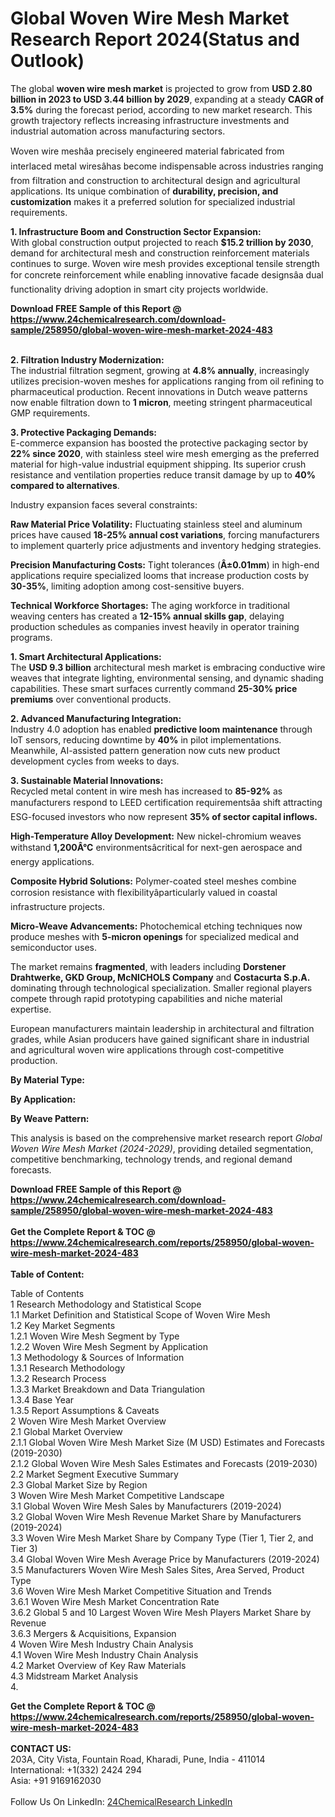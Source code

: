 <h1>Global Woven Wire Mesh Market Research Report 2024(Status and Outlook)</h1><p>The global <strong>woven wire mesh market</strong> is projected to grow from <strong>USD 2.80 billion in 2023 to USD 3.44 billion by 2029</strong>, expanding at a steady <strong>CAGR of 3.5%</strong> during the forecast period, according to new market research. This growth trajectory reflects increasing infrastructure investments and industrial automation across manufacturing sectors.</p><p>Woven wire meshâa precisely engineered material fabricated from interlaced metal wiresâhas become indispensable across industries ranging from filtration and construction to architectural design and agricultural applications. Its unique combination of <strong>durability, precision, and customization</strong> makes it a preferred solution for specialized industrial requirements.</p><p><strong>1. Infrastructure Boom and Construction Sector Expansion:</strong><br>
With global construction output projected to reach <strong>$15.2 trillion by 2030</strong>, demand for architectural mesh and construction reinforcement materials continues to surge. Woven wire mesh provides exceptional tensile strength for concrete reinforcement while enabling innovative facade designsâa dual functionality driving adoption in smart city projects worldwide.</p><div><b>Download FREE Sample of this Report @ 
            <a href="https://www.24chemicalresearch.com/download-sample/258950/global-woven-wire-mesh-market-2024-483">
            https://www.24chemicalresearch.com/download-sample/258950/global-woven-wire-mesh-market-2024-483</a></b></div><br><p><strong>2. Filtration Industry Modernization:</strong><br>
The industrial filtration segment, growing at <strong>4.8% annually</strong>, increasingly utilizes precision-woven meshes for applications ranging from oil refining to pharmaceutical production. Recent innovations in Dutch weave patterns now enable filtration down to <strong>1 micron</strong>, meeting stringent pharmaceutical GMP requirements.</p><p><strong>3. Protective Packaging Demands:</strong><br>
E-commerce expansion has boosted the protective packaging sector by <strong>22% since 2020</strong>, with stainless steel wire mesh emerging as the preferred material for high-value industrial equipment shipping. Its superior crush resistance and ventilation properties reduce transit damage by up to <strong>40% compared to alternatives</strong>.</p><p>Industry expansion faces several constraints:</p><p><strong>Raw Material Price Volatility:</strong> Fluctuating stainless steel and aluminum prices have caused <strong>18-25% annual cost variations</strong>, forcing manufacturers to implement quarterly price adjustments and inventory hedging strategies.</p><p><strong>Precision Manufacturing Costs:</strong> Tight tolerances (<strong>Â±0.01mm</strong>) in high-end applications require specialized looms that increase production costs by <strong>30-35%</strong>, limiting adoption among cost-sensitive buyers.</p><p><strong>Technical Workforce Shortages:</strong> The aging workforce in traditional weaving centers has created a <strong>12-15% annual skills gap</strong>, delaying production schedules as companies invest heavily in operator training programs.</p><p><strong>1. Smart Architectural Applications:</strong><br>
The <strong>USD 9.3 billion</strong> architectural mesh market is embracing conductive wire weaves that integrate lighting, environmental sensing, and dynamic shading capabilities. These smart surfaces currently command <strong>25-30% price premiums</strong> over conventional products.</p><p><strong>2. Advanced Manufacturing Integration:</strong><br>
Industry 4.0 adoption has enabled <strong>predictive loom maintenance</strong> through IoT sensors, reducing downtime by <strong>40%</strong> in pilot implementations. Meanwhile, AI-assisted pattern generation now cuts new product development cycles from weeks to days.</p><p><strong>3. Sustainable Material Innovations:</strong><br>
Recycled metal content in wire mesh has increased to <strong>85-92%</strong> as manufacturers respond to LEED certification requirementsâa shift attracting ESG-focused investors who now represent <strong>35% of sector capital inflows.</strong></p><p><strong>High-Temperature Alloy Development:</strong> New nickel-chromium weaves withstand <strong>1,200Â°C</strong> environmentsâcritical for next-gen aerospace and energy applications.</p><p><strong>Composite Hybrid Solutions:</strong> Polymer-coated steel meshes combine corrosion resistance with flexibilityâparticularly valued in coastal infrastructure projects.</p><p><strong>Micro-Weave Advancements:</strong> Photochemical etching techniques now produce meshes with <strong>5-micron openings</strong> for specialized medical and semiconductor uses.</p><p>The market remains <strong>fragmented</strong>, with leaders including <strong>Dorstener Drahtwerke, GKD Group, McNICHOLS Company</strong> and <strong>Costacurta S.p.A.</strong> dominating through technological specialization. Smaller regional players compete through rapid prototyping capabilities and niche material expertise.</p><p>European manufacturers maintain leadership in architectural and filtration grades, while Asian producers have gained significant share in industrial and agricultural woven wire applications through cost-competitive production.</p><p><strong>By Material Type:</strong></p><p><strong>By Application:</strong></p><p><strong>By Weave Pattern:</strong></p><p>This analysis is based on the comprehensive market research report <em>Global Woven Wire Mesh Market (2024-2029)</em>, providing detailed segmentation, competitive benchmarking, technology trends, and regional demand forecasts.</p><div><b>Download FREE Sample of this Report @ 
            <a href="https://www.24chemicalresearch.com/download-sample/258950/global-woven-wire-mesh-market-2024-483">
            https://www.24chemicalresearch.com/download-sample/258950/global-woven-wire-mesh-market-2024-483</a></b></div><br><div><b>Get the Complete Report & TOC @ 
            <a href="https://www.24chemicalresearch.com/reports/258950/global-woven-wire-mesh-market-2024-483">
            https://www.24chemicalresearch.com/reports/258950/global-woven-wire-mesh-market-2024-483</a></b></div><br>
            <b>Table of Content:</b><p>Table of Contents<br />
1 Research Methodology and Statistical Scope<br />
1.1 Market Definition and Statistical Scope of Woven Wire Mesh<br />
1.2 Key Market Segments<br />
1.2.1 Woven Wire Mesh Segment by Type<br />
1.2.2 Woven Wire Mesh Segment by Application<br />
1.3 Methodology & Sources of Information<br />
1.3.1 Research Methodology<br />
1.3.2 Research Process<br />
1.3.3 Market Breakdown and Data Triangulation<br />
1.3.4 Base Year<br />
1.3.5 Report Assumptions & Caveats<br />
2 Woven Wire Mesh Market Overview<br />
2.1 Global Market Overview<br />
2.1.1 Global Woven Wire Mesh Market Size (M USD) Estimates and Forecasts (2019-2030)<br />
2.1.2 Global Woven Wire Mesh Sales Estimates and Forecasts (2019-2030)<br />
2.2 Market Segment Executive Summary<br />
2.3 Global Market Size by Region<br />
3 Woven Wire Mesh Market Competitive Landscape<br />
3.1 Global Woven Wire Mesh Sales by Manufacturers (2019-2024)<br />
3.2 Global Woven Wire Mesh Revenue Market Share by Manufacturers (2019-2024)<br />
3.3 Woven Wire Mesh Market Share by Company Type (Tier 1, Tier 2, and Tier 3)<br />
3.4 Global Woven Wire Mesh Average Price by Manufacturers (2019-2024)<br />
3.5 Manufacturers Woven Wire Mesh Sales Sites, Area Served, Product Type<br />
3.6 Woven Wire Mesh Market Competitive Situation and Trends<br />
3.6.1 Woven Wire Mesh Market Concentration Rate<br />
3.6.2 Global 5 and 10 Largest Woven Wire Mesh Players Market Share by Revenue<br />
3.6.3 Mergers & Acquisitions, Expansion<br />
4 Woven Wire Mesh Industry Chain Analysis<br />
4.1 Woven Wire Mesh Industry Chain Analysis<br />
4.2 Market Overview of Key Raw Materials<br />
4.3 Midstream Market Analysis<br />
4.</p><div><b>Get the Complete Report & TOC @ 
            <a href="https://www.24chemicalresearch.com/reports/258950/global-woven-wire-mesh-market-2024-483">
            https://www.24chemicalresearch.com/reports/258950/global-woven-wire-mesh-market-2024-483</a></b></div><br><b>CONTACT US:</b><br>
            203A, City Vista, Fountain Road, Kharadi, Pune, India - 411014<br>
            International: +1(332) 2424 294<br>
            Asia: +91 9169162030 <br><br>
            Follow Us On LinkedIn: <a href="https://www.linkedin.com/company/24chemicalresearch/">24ChemicalResearch LinkedIn</a>